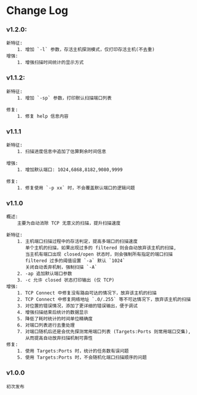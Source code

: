 # Change Log

### v1.2.0:
    新特征:
        1. 增加 `-l` 参数，存活主机探测模式，仅打印存活主机(不去重)
    增强:
        1. 增强扫描时间统计的显示方式

### v1.1.2:
    新特征:
        1. 增加 `-sp` 参数，打印默认扫描端口列表

    修复:
        1. 修复 help 信息内容

### v1.1.1
    新特征:
        1. 扫描进度信息中追加了估算剩余时间信息

    增强:
        1. 增加默认端口: 1024,6868,8182,9080,9999

    修复:
        1. 修复使用 `-p xx` 时，不会覆盖默认端口的逻辑问题

### v1.1.0
    概述:
        主要为自动消除 TCP 无意义的扫描，提升扫描速度

    新特征:
        1. 主机端口扫描过程中的存活判定，提高多端口的扫描速度
           单个主机的扫描，如果出现过多的 filtered 则会自动放弃该主机的扫描,
           当主机有端口出现 closed/open 状态时，则会强制所有指定的端口扫描
           filtered 过多的阈值设置 `-a` 默认 `1024`
           关闭自动丢弃机制，强制扫描 `-A`
        2. -ap 追加默认端口参数
        3. -c 允许 closed 状态打印输出 (仅 TCP)
    增强:
        1. TCP Connect 中修复没有路由可达的情况下，放弃该主机的扫描
        2. TCP Connect 中修复网络地址 `.0/.255` 等不可达情况下，放弃该主机的扫描
        3. 对位置的错误情况，添加了更详细的错误输出，便于调试
        4. 增强扫描结束后统计的数据显示
        5. 降低了耗时统计的时间单位精确度
        6. 对端口列表进行去重处理
        7. 对端口随机后还是会优先探测常用端口列表 (Targets:Ports 则常用端口交集),
           从而提高自动放弃扫描机制可靠性
    修复:
        1. 使用 Targets:Ports 时，统计的任务数有误问题
        5. 使用 Targets:Ports 时，不会随机化端口扫描顺序的问题


### v1.0.0
    初次发布
